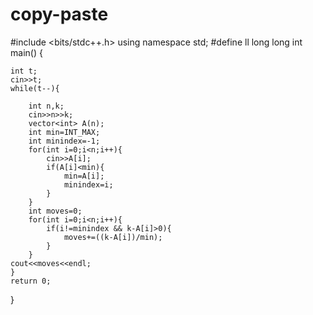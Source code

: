 # copy-paste
#include <bits/stdc++.h>
using namespace std;
#define ll long long
int main()
{
 
    int t;
    cin>>t;
    while(t--){
 
        int n,k;
        cin>>n>>k;
        vector<int> A(n);
        int min=INT_MAX;
        int minindex=-1;
        for(int i=0;i<n;i++){
            cin>>A[i];
            if(A[i]<min){
                min=A[i];
                minindex=i;
            }
        }
        int moves=0;
        for(int i=0;i<n;i++){
            if(i!=minindex && k-A[i]>0){
                moves+=((k-A[i])/min);
            }
        }
    cout<<moves<<endl;
    }
    return 0;
}
 
